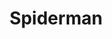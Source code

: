 ---
layout: page
title: Spiderman
description: CyberPatriot Round 1 Cisco 
img: 
importance: 1
redirect: ../../assets/labs/Spiderman.pka 
category: labs
---